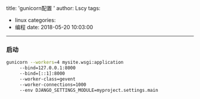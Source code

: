 title: 'gunicorn配置 '
author: Lscy
tags:
  - linux
categories:
  - 编程
date: 2018-05-20 10:03:00
---
### 启动
~~~ bash
gunicorn --workers=4 mysite.wsgi:application
     --bind=127.0.0.1:8000 
     --bind=[::1]:8000
     --worker-class=gevent 
     --worker-connections=1000
     --env DJANGO_SETTINGS_MODULE=myproject.settings.main
~~~